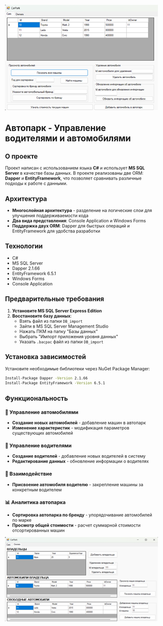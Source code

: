 ![](https://github.com/Kirill2459/CarPark/blob/master/images/Image1.png)

# Автопарк - Управление водителями и автомобилями

## О проекте

Проект написан с использованием языка **C#** и использует **MS SQL Server** в качестве базы данных. В проекте реализованы две ORM: **Dapper** и **EntityFramework**, что позволяет сравнивать различные подходы к работе с данными.

## Архитектура

- **Многослойная архитектура** - разделение на логические слои для улучшения поддерживаемости кода
- **Два вида представления**: Console Application и Windows Forms
- **Поддержка двух ORM**: Dapper для быстрых операций и EntityFramework для удобства разработки

## Технологии

- C#
- MS SQL Server
- Dapper 2.1.66
- EntityFramework 6.5.1
- Windows Forms
- Console Application

## Предварительные требования

1. **Установите MS SQL Server Express Edition**
2. **Восстановите базу данных**:
   - Взять файл из папки `DB_import`
   - Зайти в MS SQL Server Management Studio
   - Нажать ПКМ на папку "Базы данных"
   - Выбрать "Импорт приложения уровня данных"
   - Указать `.bacpac` файл из папки `DB_import`

## Установка зависимостей

Установите необходимые библиотеки через NuGet Package Manager:

```bash
Install-Package Dapper -Version 2.1.66
Install-Package EntityFramework -Version 6.5.1
```
## Функциональность

### 🚗 Управление автомобилями
- **Создание новых автомобилей** - добавление машин в автопарк
- **Изменение характеристик** - модификация параметров существующих автомобилей

### 👤 Управление водителями  
- **Создание водителей** - добавление новых водителей в систему
- **Редактирование данных** - обновление информации о водителях

### 🔗 Взаимодействие
- **Присвоение автомобиля водителю** - закрепление машины за конкретным водителем

### 📊 Аналитика автопарка
- **Сортировка автопарка по бренду** - упорядочивание автомобилей по марке
- **Просмотр общей стоимости** - расчет суммарной стоимости отсортированных машин
  
![](https://github.com/Kirill2459/CarPark/blob/master/images/Image2.png)

